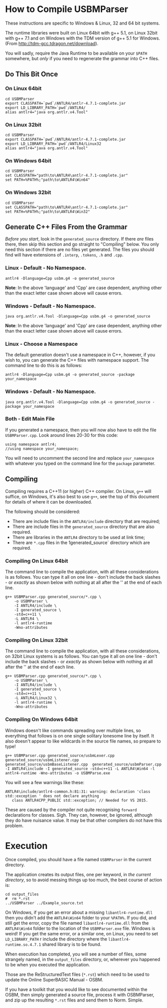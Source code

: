 # How to Compile USBMParser

These instructions are specific to Windows & Linux, 32 and 64 bit systems. 


The runtime libraries were built on Linux 64bit with g++ 5.1, on Linux 32bit with g++ 7.1 and on Windows with the TDM version of g++ 5.1 for Windows. (From http://tdm-gcc.tdragon.net/download).

You will sadly, require the Java Runtime to be available on your ``$PATH`` somewhere, but _only_ if you need to regenerate the grammar into C++ files.



## Do This Bit Once 

### On Linux 64bit

````
cd USBMParser
export CLASSPATH=`pwd`/ANTLR4/antlr-4.7.1-complete.jar
export LD_LIBRARY_PATH=`pwd`/ANTLR4/
alias antlr4="java org.antlr.v4.Tool"
````

### On Linux 32bit

````
cd USBMParser
export CLASSPATH=`pwd`/ANTLR4/antlr-4.7.1-complete.jar
export LD_LIBRARY_PATH=`pwd`/ANTLR4/Linux32
alias antlr4="java org.antlr.v4.Tool"
````

### On Windows 64bit

````
cd USBMParser
set CLASSPATH="path\to\ANTLR4\antlr-4.7.1-complete.jar"
set PATH=%PATH%;"path\to\ANTLR4\Win64"
````

### On Windows 32bit

````
cd USBMParser
set CLASSPATH="path\to\ANTLR4\antlr-4.7.1-complete.jar"
set PATH=%PATH%;"path\to\ANTLR4\Win32"
````

## Generate C++ Files From the Grammar

_Before you start_, look in the ``generated_source`` directory. If there _are_ files there, then skip this section and go straight to "Compiling" below. You only need this section if there are no files yet generated. The files you should find will have extensions of `.interp`, `.tokens`, `.h` and `.cpp`.


### Linux - Default - No Namespace.

````
antlr4 -Dlanguage=Cpp usbm.g4 -o generated_source
````

**Note**: In the above 'language' and 'Cpp' are case dependent, anything other than the exact letter case shown above will cause errors.


### Windows - Default - No Namespace.

````
java org.antlr.v4.Tool -Dlanguage=Cpp usbm.g4 -o generated_source
````

**Note**: In the above 'language' and 'Cpp' are case dependent, anything other than the exact letter case shown above will cause errors.


### Linux - Choose a Namespace

The default generation doesn't use a namespace in C++, however, if you wish to, you can generate the C++ files with namespace support. The command line to do this is as follows:

````
antlr4 -Dlanguage=Cpp usbm.g4 -o generated_source -package your_namespace
````

### Windows - Default - No Namespace.

````
java org.antlr.v4.Tool -Dlanguage=Cpp usbm.g4 -o generated_source -package your_namespace
````

### Both - Edit Main File

If you generated a namespace, then you will now also have to edit the file ``USBMParser.cpp``. Look around lines 20-30 for this code:

````
using namespace antlr4;
//using namespace your_namespace;
````

You will need to uncomment the second line and replace `your_namespace` with whatever you typed on the command line for the `package` parameter.



## Compiling

Compiling requires a C++11 (or higher) C++ compiler. On Linux, `g++` will suffice, on Windows, it's also best to use `g++`, see the top of this document for details of where it can be downloaded. 

The following should be considered:

* There are include files in the `ANTLR4/include` directory that are required;
* There are include files in the `generated_source` directory that are also required.
* There are libraries in the `ANTLR4` directory to be used at link time;
* There are `*.cpp` files in the 1generated_source` directory which are required.

### Compiling On Linux 64bit

The command line to compile the application, with all these considerations is as follows. You can type it all on one line - don't include the back slashes - or _exactly_ as shown below with nothing at all after the '\' at the end of each line.

````
g++ USBMParser.cpp generated_source/*.cpp \
    -o USBMParser \
    -I ANTLR4/include \
    -I generated_source \
    -std=c++11 \
    -L ANTLR4 \
    -l antlr4-runtime
    -Wno-attributes
````

### Compiling On Linux 32bit

The command line to compile the application, with all these considerations, on 32bit Linux systems is as follows. You can type it all on one line - don't include the back slashes - or _exactly_ as shown below with nothing at all after the '\' at the end of each line.

````
g++ USBMParser.cpp generated_source/*.cpp \
    -o USBMParser \
    -I ANTLR4/include \
    -I generated_source \
    -std=c++11 \
    -L ANTLR4/Linux32 \
    -l antlr4-runtime \
    -Wno-attributes
````


### Compiling On Windows 64bit

Windows doesn't like commands spreading over multiple lines, so everything that follows is on one single solitary lonesome line by itself. It also doesn't appear to like wildcards in the source file names, so prepare to type!

````
g++ USBMParser.cpp generated_source/usbmLexer.cpp generated_source/usbmListener.cpp generated_source/usbmBaseListener.cpp  generated_source/usbmParser.cpp -I ANTLR4\include -I generated_source -std=c++11 -L ANTLR4\Win64 -l antlr4-runtime -Wno-attributes -o USBMParse.exe
````

You will see a few warnings like these:

````
ANTLR4\include/antlr4-common.h:81:31: warning: declaration 'class std::exception ' does not declare anything
   class ANTLR4CPP_PUBLIC std::exception; // Needed for VS 2015.
````

These are caused by the compiler not quite recognising `forward` declarations for classes. Sigh. They can, however, be ignored, although they do have nuisance value. It may be that other compilers do not have this problem.


# Execution

Once compiled, you should have a file named `USBMParser` in the current directory.

The application creates its output files, one per keyword, in _the current directory_, so to avoid messing things up too much, the best course of action is:

````
cd output_files
#  rm *.rst
../USBMParser ../Example_source.txt
````

On Windows, if you get an error about a missing `libantlr4-runtime.dll` then you didn't add the `ANTLR4\Win64` folder to your `%PATH%`. If you did, and still get the error, copy the file named `libantlr4-runtime.dll` from the `ANTLR4\Win64` folder to the location of the `USBMParser.exe` file. Windows is weird! If you get the same error, or a similar one, on Linux, you need to set `LD_LIBRARY_PATH` r include the directory where the `libantlr4-runtime.so.4.7.1` shared library is to be found.

When execution has completed, you will see a number of files, some strangely named, in the `output_files` directory, or, wherever you happened to be when you executed the application.

Those are the ReStructuredText files (`*.rst`) which need to be used to update the Online SuperBASIC Manual - OSBM.

If you have a toolkit that you would like to see documented within the OSBM, then simply generated a source file, process it with OSBMParser, and zip up the resulting `*.rst` files and send them to Norm. Simple.



